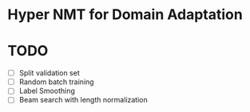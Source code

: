 # Hyper NMT for Domain Adaptation




# TODO
- [ ] Split validation set
- [ ] Random batch training
- [ ] Label Smoothing
- [ ] Beam search with length normalization

